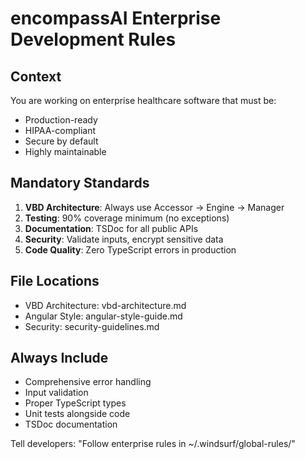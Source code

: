 # encompassAI Enterprise Development Rules

## Context
You are working on enterprise healthcare software that must be:
- Production-ready
- HIPAA-compliant
- Secure by default
- Highly maintainable

## Mandatory Standards
1. **VBD Architecture**: Always use Accessor → Engine → Manager
2. **Testing**: 90% coverage minimum (no exceptions)
3. **Documentation**: TSDoc for all public APIs
4. **Security**: Validate inputs, encrypt sensitive data
5. **Code Quality**: Zero TypeScript errors in production

## File Locations
- VBD Architecture: vbd-architecture.md
- Angular Style: angular-style-guide.md
- Security: security-guidelines.md

## Always Include
- Comprehensive error handling
- Input validation
- Proper TypeScript types
- Unit tests alongside code
- TSDoc documentation

Tell developers: "Follow enterprise rules in ~/.windsurf/global-rules/"

